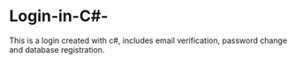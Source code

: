 # Login-in-C#-
This is a login created with c#, includes email verification, password change and database registration. 
